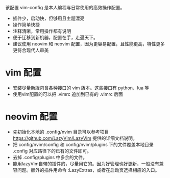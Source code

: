 该配置 vim-config 是本人编程与日常使用的高效操作配置。
+ 插件少，启动快，但够用且主题漂亮
+ 操作简单快捷
+ 注释清晰，常用操作都有说明
+ 便于迁移到新机器，配置在手，走遍天下。
+ 建议使用 neovim 和 neovim 配置，因为更容易配置，且性能更高，特性更多更符合现代人审美

# vim 配置
+ 安装尽量新版包含各种接口的 vim 版本。这些接口有 python、lua 等
+ 使用vim配置的可以把 .vimrc 追加到已有的 .vimrc 后面

# neovim 配置
+ 先初始化本地的 .config/nvim 目录可以参考项目 https://github.com/LazyVim/LazyVim 提供的详细文档说明。
+ 把 config/nvim/config 和 config/nvim/plugins 下的文件覆盖本地目录 .config 对应路径下的已有的文件即可。
+ 去掉 .config/plugins 中多余的文件。
+ 能用lazyVim自带的插件的，尽量用它的。因为好管理也好更新，一般没有兼容问题。额外的插件用命令 :LazyExtras，或者在启动页选择相应的入口。
